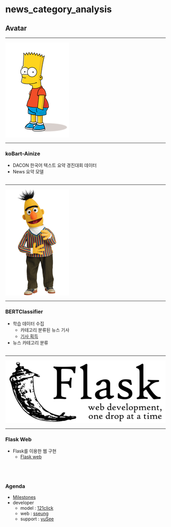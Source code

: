 # news_category_analysis

## Avatar
- - -

![BART](/src/img/bart.png)<br/>

- - -

### koBart-Ainize
* DACON 한국어 텍스트 요약 경진대회 데이터
* News 요약 모델
<br/><br/>
- - -

![BART](/src/img/bert.png)<br/>

- - -

### BERTClassifier
* 학습 데이터 수집
    + 카테고리 분류된 뉴스 기사
    + [기사 획득]()
* 뉴스 카테고리 분류
<br/><br/>
- - -

![BART](/src/img/flask.png)<br/>

- - -

### Flask Web
* Flask를 이용한 웹 구현
    + [Flask web](/src/img/flask_web.png)
<br/><br/><br/><br/>

### Agenda
* [Milestones](https://github.com/News-sentiment-analysis/news_analysis/milestone/1)
* developer
    + model     :   [121click](https://github.com/121click)
    + web       :   [sseung](https://github.com/sseungE)
    + support   :   [yuSee](https://github.com/PLAYseung)
